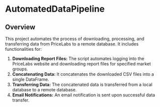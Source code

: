 # AutomatedDataPipeline

## Overview

This project automates the process of downloading, processing, and transferring data from PriceLabs to a remote database. It includes functionalities for:

1. **Downloading Report Files:** The script automates logging into the PriceLabs website and downloading report files for specified market groups.
2. **Concatenating Data:** It concatenates the downloaded CSV files into a single DataFrame.
3. **Transferring Data:** The concatenated data is transferred from a local database to a remote database.
4. **Email Notifications:** An email notification is sent upon successful data transfer.
